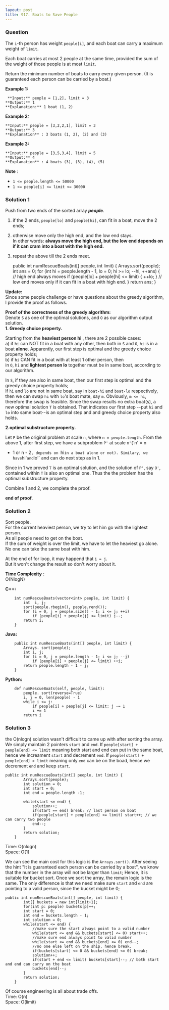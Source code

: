 ```yaml
---
layout: post
title: 917. Boats to Save People
---
```

### Question
The `i`-th person has weight `people[i]`, and each boat can carry a maximum
weight of `limit`.

Each boat carries at most 2 people at the same time, provided the sum of the
weight of those people is at most `limit`.

Return the minimum number of boats to carry every given person.  (It is
guaranteed each person can be carried by a boat.)



 **Example 1:**

    
    
     **Input:** people = [1,2], limit = 3
    **Output:** 1
    **Explanation:** 1 boat (1, 2)
    

**Example 2:**

    
    
    **Input:** people = [3,2,2,1], limit = 3
    **Output:** 3
    **Explanation** : 3 boats (1, 2), (2) and (3)
    

**Example 3:**

    
    
    **Input:** people = [3,5,3,4], limit = 5
    **Output:** 4
    **Explanation** : 4 boats (3), (3), (4), (5)

 **Note** :

  * `1 <= people.length <= 50000`
  * `1 <= people[i] <= limit <= 30000`

### Solution 1
Push from two ends of the sorted array _**people**_.

  1. if the 2 ends, `people[lo]` and `people[hi]`, can fit in a boat, move the 2 ends;
  2. otherwise move only the high end, and the low end stays.  
In other words: **always move the high end, but the low end depends on if it
can cram into a boat with the high end.**

  3. repeat the above till the 2 ends meet.

    
    
        public int numRescueBoats(int[] people, int limit) {
            Arrays.sort(people);
            int ans = 0; 
            for (int hi = people.length - 1, lo = 0; hi >= lo; --hi, ++ans) { // high end always moves
                if (people[lo] + people[hi] <= limit) { ++lo; } // low end moves only if it can fit in a boat with high end.
            }
            return ans;
        }
    

**Update:**  
Since some people challenge or have questions about the greedy algorithm, I
provide the proof as follows.

 **Proof of the correctness of the greedy algorithm:**  
Denote `S` as one of the optimal solutions, and `O` as our algorithm output
solution.  
 **1\. Greedy choice property.**

Starting from the **heaviest person hi** , there are 2 possible cases:  
a) if `hi` can NOT fit in a boat with any other, then both in `S` and `O`,
`hi` is in a boat **alone**. Apparently, our first step is optimal and the
greedy choice property holds;  
b) if `hi` CAN fit in a boat with at least 1 other person, then  
in `O`, `hi` and **lightest person lo** together must be in same boat,
according to our algorithm.

In `S`, if they are also in same boat, then our first step is optimal and the
greedy choice property holds;  
If `hi` and `lo` are not in same boat, say in `boat-hi` and `boat-lo`
respectively, then we can swap `hi` with `lo`'s boat mate, say `m`. Obviously,
`m <= hi`, therefore the swap is feasible. Since the swap results no extra
boat(s), a new optimal solution `T` is obtained. That indicates our first step
--put `hi` and `lo` into same boat--is an optimal step and and greedy choice
property also holds.

 **2.optimal substructure property.**

Let `P` be the original problem at scale `n`, where `n = people.length`. From
the above 1, after first step, we have a subproblem `P'` at scale `n'`(`n' = n
- 1 or n - 2`, depends on `hi` in a boat alone or not). Similary, we have
`hi'` and `lo'` and can do next step as in 1.

Since in 1 we proved `T` is an optimal solution, and the solution of `P'`, say
`O'`, contained within `T` is also an optimal one. Thus the the problem has
the optimal substructure property.

Combine 1 and 2, we complete the proof.

 **end of proof.**


### Solution 2
Sort people.  
For the current heaviest person, we try to let him go with the lightest
person.  
As all people need to get on the boat.  
If the sum of weight is over the limit, we have to let the heaviest go alone.  
No one can take the same boat with him.

At the end of for loop, it may happend that `i = j`.  
But it won't change the result so don't worry about it.

 **Time Complexity** :  
O(NlogN)

 **C++:**

    
    
        int numRescueBoats(vector<int> people, int limit) {
            int  i, j;
            sort(people.rbegin(), people.rend());
            for (i = 0, j = people.size() - 1; i <= j; ++i)
                if (people[i] + people[j] <= limit) j--;
            return i;
        }
    

**Java:**

    
    
        public int numRescueBoats(int[] people, int limit) {
            Arrays. sort(people);
            int i, j;
            for (i = 0, j = people.length - 1; i <= j; --j)
                if (people[i] + people[j] <= limit) ++i;
            return people.length - 1 - j;
        }
    

**Python:**

    
    
        def numRescueBoats(self, people, limit):
            people. sort(reverse=True)
            i, j = 0, len(people) - 1
            while i <= j:
                if people[i] + people[j] <= limit: j -= 1
                i += 1
            return i
    


### Solution 3
the O(nlogn) solution wasn't difficult to came up with after sorting the
array. We simply maintain 2 pointers `start` and `end`. If `people[start] +
people[end] <= limit` meaning both start and end can put in the same boat,
hence we increament `start` and decrement `end`. If `people[start] +
people[end] > limit` meaning only `end` can be on the boad, hence we decrement
`end` and keep `start`.

    
    
    public int numRescueBoats(int[] people, int limit) {
            Arrays.sort(people);
            int solution = 0;
            int start = 0;
            int end = people.length -1;
            
            while(start <= end) {
                solution++;
                if(start == end) break; // last person on boat
                if(people[start] + people[end] <= limit) start++; // we can carry two people
                end--;
            }
            return solution;
        }
    

Time: O(nlogn)  
Space: O(1)

We can see the main cost for this logic is the `Arrays.sort()`. After seeing
the hint "It is guaranteed each person can be carried by a boat", we know that
the number in the array will not be larger than `limit`; Hence, it is suitable
for bucket sort. Once we sort the array, the remain logic is the same. The
only difference is that we need make sure `start` and `end` are pointing to a
valid person, since the bucket might be 0;

    
    
    public int numRescueBoats(int[] people, int limit) {
            int[] buckets = new int[limit+1];
            for(int p: people) buckets[p]++;
            int start = 0;
            int end = buckets.length - 1;
            int solution = 0;
            while(start <= end) {
    			//make sure the start always point to a valid number
                while(start <= end && buckets[start] <= 0) start++;
    			//make sure end always point to valid number
                while(start <= end && buckets[end] <= 0) end--;
    			//no one else left on the ship, hence break.
                if(buckets[start] <= 0 && buckets[end] <= 0) break;
                solution++;
                if(start + end <= limit) buckets[start]--; // both start and end can carry on the boat
                buckets[end]--;
            }
            return solution;
        }
    

Of course engineering is all about trade offs.  
Time: O(n)  
Space: O(limit)



